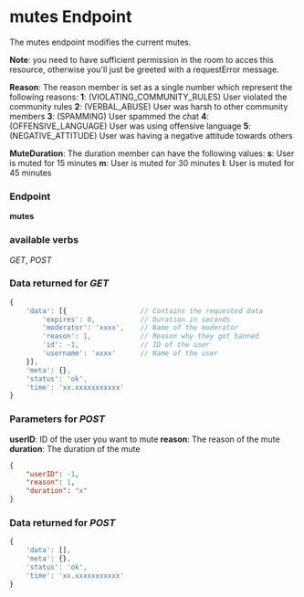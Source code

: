 # mutes Endpoint

The mutes endpoint modifies the current mutes.

**Note**: you need to have sufficient permission in the room to acces this resource, otherwise you'll just be greeted
with a requestError message.

**Reason**: The reason member is set as a single number which represent the following reasons:
**1**: (VIOLATING_COMMUNITY_RULES) User violated the community rules
**2**: (VERBAL_ABUSE) User was harsh to other community members
**3**: (SPAMMING) User spammed the chat
**4**: (OFFENSIVE_LANGUAGE) User was using offensive language
**5**: (NEGATIVE_ATTITUDE) User was having a negative attitude towards others

**MuteDuration**: The duration member can have the following values:
**s**: User is muted for 15 minutes
**m**: User is muted for 30 minutes
**l**: User is muted for 45 minutes

### Endpoint

**mutes**

### available verbs

_GET_, _POST_

### Data returned for _GET_

```js
{
    'data': [{                  // Contains the requested data
        'expires': 0,           // Duration in seconds
        'moderator': 'xxxx',    // Name of the moderator
        'reason': 1,            // Reason why they got banned
        'id': -1,               // ID of the user
        'username': 'xxxx'      // Name of the user
    }],
    'meta': {},
    'status': 'ok',
    'time': 'xx.xxxxxxxxxxx'
}
```

### Parameters for _POST_

**userID**: ID of the user you want to mute
**reason**: The reason of the mute
**duration**: The duration of the mute

```json
{
    "userID": -1,
    "reason": 1,
    "duration": "x"
}
```

### Data returned for _POST_

```js
{
    'data': [],
    'meta': {},
    'status': 'ok',
    'time': 'xx.xxxxxxxxxxx'
}
```